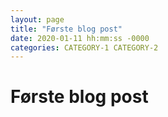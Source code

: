 ```yaml
---
layout: page
title: "Første blog post"
date: 2020-01-11 hh:mm:ss -0000
categories: CATEGORY-1 CATEGORY-2
---
```




# Første blog post
